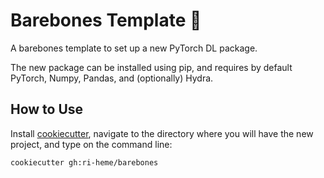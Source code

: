 # Barebones Template :cookie:

A barebones template to set up a new PyTorch DL package.

The new package can be installed using pip, and requires by default PyTorch,
Numpy, Pandas, and (optionally) Hydra.

## How to Use

Install [cookiecutter](https://cookiecutter.readthedocs.io/en/stable/),
navigate to the directory where you will have the new project, and type on the 
command line:

```
cookiecutter gh:ri-heme/barebones
```
